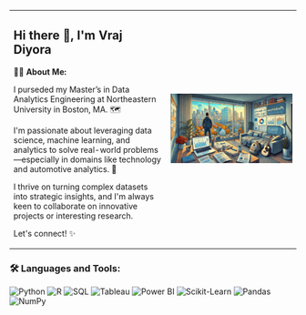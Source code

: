 <table>
<tr>
  <td>

<h2>Hi there 👋, I'm Vraj Diyora</h2>

<p><b>🧑‍💻 About Me:</b></p>
<p>I purseded my Master’s in Data Analytics Engineering at Northeastern University in Boston, MA. 🗺️</p>

<p>I'm passionate about leveraging data science, machine learning, and analytics to solve real-world problems—especially in domains like technology and automotive analytics. 🚀</p>

<p>I thrive on turning complex datasets into strategic insights, and I'm always keen to collaborate on innovative projects or interesting research.</p>

<p>Let's connect! ✨</p>

  </td>
  <td>
    <img src="https://github.com/vrajDiyora1/vrajDiyora1/blob/main/Image.jpg" alt="Data Analytics" width="1300">
  </td>
</tr>
</table>


### 🛠️ Languages and Tools:

![Python](https://img.shields.io/badge/Python-3776AB?style=for-the-badge&logo=python&logoColor=white)
![R](https://img.shields.io/badge/R-276DC3?style=for-the-badge&logo=r&logoColor=white)
![SQL](https://img.shields.io/badge/SQL-336791?style=for-the-badge&logo=mysql&logoColor=white)
![Tableau](https://img.shields.io/badge/Tableau-E97627?style=for-the-badge&logo=tableau&logoColor=white)
![Power BI](https://img.shields.io/badge/Power%20BI-F2C811?style=for-the-badge&logo=powerbi&logoColor=black)
![Scikit-Learn](https://img.shields.io/badge/Scikit--Learn-F7931E?style=for-the-badge&logo=scikit-learn&logoColor=white)
![Pandas](https://img.shields.io/badge/Pandas-150458?style=for-the-badge&logo=pandas&logoColor=white)
![NumPy](https://img.shields.io/badge/Numpy-013243?style=for-the-badge&logo=numpy&logoColor=white)


